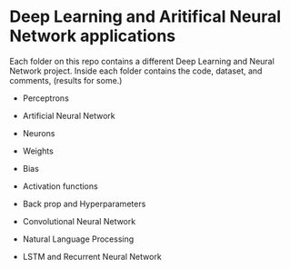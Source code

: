 # Deep Learning and Aritifical Neural Network applications 


Each folder on this repo contains a different Deep Learning and Neural Network project. Inside each folder contains the code, dataset, and comments, (results for some.)

- Perceptrons 
- Artificial Neural Network

 - Neurons
  - Weights
  - Bias
  - Activation functions
  
- Back prop and Hyperparameters
- Convolutional Neural Network
- Natural Language Processing
- LSTM and Recurrent Neural Network

